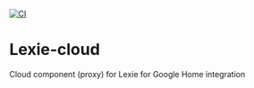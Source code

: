 [![CI](https://github.com/Medve01/Lexie-cloud/actions/workflows/ci.yaml/badge.svg)](https://github.com/Medve01/Lexie-cloud/actions/workflows/ci.yaml)
# Lexie-cloud
Cloud component (proxy) for Lexie for Google Home integration
